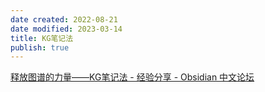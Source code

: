 ```yaml
---
date created: 2022-08-21
date modified: 2023-03-14
title: KG笔记法
publish: true
---
```


[释放图谱的力量——KG笔记法 - 经验分享 - Obsidian 中文论坛](https://forum-zh.obsidian.md/t/topic/2059)